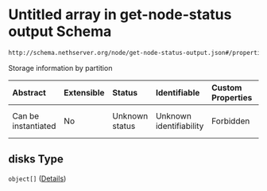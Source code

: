 # Untitled array in get-node-status output Schema

```txt
http://schema.nethserver.org/node/get-node-status-output.json#/properties/disks
```

Storage information by partition

| Abstract            | Extensible | Status         | Identifiable            | Custom Properties | Additional Properties | Access Restrictions | Defined In                                                                              |
| :------------------ | :--------- | :------------- | :---------------------- | :---------------- | :-------------------- | :------------------ | :-------------------------------------------------------------------------------------- |
| Can be instantiated | No         | Unknown status | Unknown identifiability | Forbidden         | Allowed               | none                | [get-node-status-output.json*](node/get-node-status-output.json "open original schema") |

## disks Type

`object[]` ([Details](get-node-status-output-properties-disks-items.md))
